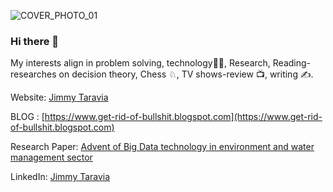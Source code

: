 

![COVER_PHOTO_01](https://user-images.githubusercontent.com/79863205/193458336-5d7f8eb6-86b0-4276-925a-62c27bba95c6.png)

### Hi there 👋
My interests align in problem solving, technology👨‍💻, Research, Reading-researches on decision theory, Chess ♘, TV shows-review 📺, writing ✍️.


 
Website: [Jimmy Taravia](https://www.jimmytaravia.com)

BLOG : [https://www.get-rid-of-bullshit.blogspot.com](https://www.get-rid-of-bullshit.blogspot.com) 

Research Paper: [ Advent of Big Data technology in environment and water management sector ](https://doi.org/10.1007/s11356-021-14017-y)

LinkedIn: [Jimmy Taravia](https://www.linkedin.com/in/jimmytaravia)

<!--
<p><img align="left" src="https://github-readme-stats.vercel.app/api/top-langs?username=Jimmy-Taravia2001&show_icons=true&locale=en&layout=compact" alt="Jimmy-Taravia2001" /></p>
<p>&nbsp;<img align="center" src="https://github-readme-stats.vercel.app/api?username=Jimmy-Taravia2001&show_icons=true&locale=en" alt="Jimmy-Taravia2001" /></p>
--!>

<!--
**Jimmy-Taravia2001/Jimmy-Taravia2001** is a ✨ _special_ ✨ repository because its `README.md` (this file) appears on your GitHub profile.

Here are some ideas to get you started:

- 🔭 I’m currently working on ...
- 🌱 I’m currently learning ...
- 👯 I’m looking to collaborate on ...
- 🤔 I’m looking for help with ...
- 💬 Ask me about ...
- 📫 How to reach me: ...
- 😄 Pronouns: ...
- ⚡ Fun fact: ...
-->
